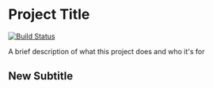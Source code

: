 # Project Title

[![Build Status](https://i.postimg.cc/0NC8b84F/1-Nelson-1.jpg)](https://nescalan.github.io/nelson-portfolio)

A brief description of what this project does and who it's for

## New Subtitle
